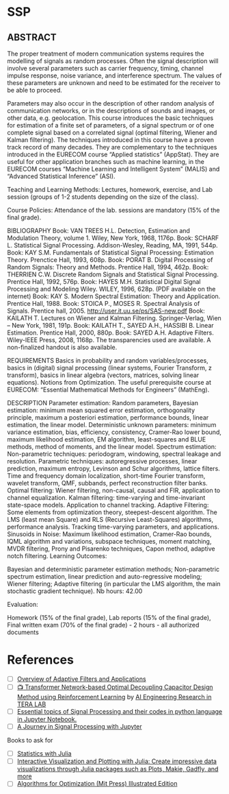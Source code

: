 # SSP

## ABSTRACT

The proper treatment of modern communication systems requires the modelling of signals as random processes. Often the signal description will involve several parameters such as carrier frequency, timing, channel impulse response, noise variance, and interference spectrum. The values of these parameters are unknown and need to be estimated for the receiver to be able to proceed.

Parameters may also occur in the description of other random analysis of communication networks, or in the descriptions of sounds and images, or other data, e.g. geolocation. This course introduces the basic techniques for estimation of a finite set of parameters, of a signal spectrum or of one complete signal based on a correlated signal (optimal filtering, Wiener and Kalman filtering). The techniques introduced in this course have a proven track record of many decades. They are complementary to the techniques introduced in the EURECOM course “Applied statistics” (AppStat). They are useful for other application branches such as machine learning, in the EURECOM courses “Machine Learning and Intelligent System” (MALIS) and “Advanced Statistical Inference” (ASI).

Teaching and Learning Methods: Lectures, homework, exercise, and Lab session (groups of 1-2 students depending on the size of the class).

Course Policies: Attendance of the lab. sessions are mandatory (15% of the final grade).

BIBLIOGRAPHY
Book: VAN TREES H.L. Detection, Estimation and Modulation Theory, volume 1. Wiley, New York, 1968, 1176p.
Book: SCHARF L. Statistical Signal Processing. Addison-Wesley, Reading, MA, 1991, 544p.
Book: KAY S.M. Fundamentals of Statistical Signal Processing: Estimation Theory. Prenctice Hall, 1993, 608p.
Book: PORAT B. Digital Processing of Random Signals: Theory and Methods. Prentice Hall, 1994, 462p.
Book: THERRIEN C.W. Discrete Random Signals and Statistical Signal Processing. Prentice Hall, 1992, 576p.
Book: HAYES M.H. Statistical Digital Signal Processing and Modeling Wiley. WILEY, 1996, 628p. (PDF available on the internet)
Book: KAY S. Modern Spectral Estimation: Theory and Application. Prentice Hall, 1988.
Book: STOICA P., MOSES R. Spectral Analysis of Signals. Prentice hall, 2005. http://user.it.uu.se/ps/SAS-new.pdf
Book: KAILATH T. Lectures on Wiener and Kalman Filtering. Springer-Verlag, Wien – New York, 1981, 191p.
Book: KAILATH T., SAYED A.H., HASSIBI B. Linear Estimation. Prentice Hall, 2000, 880p.
Book: SAYED A.H. Adaptive Filters. Wiley-IEEE Press, 2008, 1168p.
The transparencies used are available. A non-finalized handout is also available.

REQUIREMENTS
Basics in probability and random variables/processes, basics in (digital) signal processing (linear systems, Fourier Transform, z transform), basics in linear algebra (vectors, matrices, solving linear equations). Notions from Optimization. The useful prerequisite course at EURECOM: “Essential Mathematical Methods for Engineers” (MathEng).

DESCRIPTION
Parameter estimation: Random parameters, Bayesian estimation: minimum mean squared error estimation, orthogonality principle, maximum a posteriori estimation, performance bounds, linear estimation, the linear model. Deterministic unknown parameters: minimum variance estimation, bias, efficiency, consistency, Cramer-Rao lower bound, maximum likelihood estimation, EM algorithm, least-squares and BLUE methods, method of moments, and the linear model.
Spectrum estimation: Non-parametric techniques: periodogram, windowing, spectral leakage and resolution. Parametric techniques: autoregressive processes, linear prediction, maximum entropy, Levinson and Schur algorithms, lattice filters. Time and frequency domain localization, short-time Fourier transform, wavelet transform, QMF, subbands, perfect reconstruction filter banks.
Optimal filtering: Wiener filtering, non-causal, causal and FIR, application to channel equalization. Kalman filtering: time-varying and time-invariant state-space models. Application to channel tracking.
Adaptive Filtering: Some elements from optimization theory, steepest-descent algorithm. The LMS (least mean Square) and RLS (Recursive Least-Squares) algorithms, performance analysis. Tracking time-varying parameters, and applications.
Sinusoids in Noise: Maximum likelihood estimation, Cramer-Rao bounds, IQML algorithm and variations, subspace techniques, moment matching, MVDR filtering, Prony and Pisarenko techniques, Capon method, adaptive notch filtering.
Learning Outcomes:

Bayesian and deterministic parameter estimation methods;
Non-parametric spectrum estimation, linear prediction and auto-regressive modeling;
Wiener filtering;
Adaptive filtering (in particular the LMS algorithm, the main stochastic gradient technique).
Nb hours: 42.00

Evaluation: 

Homework (15% of the final grade),
Lab reports (15% of the final grade),
Final written exam (70% of the final grade) - 2 hours - all authorized documents

# References

- [ ] [Overview of Adaptive Filters and Applications](https://www.mathworks.com/help/dsp/ug/overview-of-adaptive-filters-and-applications.html)
- [ ] [:tv: Transformer Network-based Optimal Decoupling Capacitor Design Method using Reinforcement Learning](https://www.youtube.com/playlist?list=PLv7izQ1itK4XHQ_SF0NIgMi0VTE6Ph6yp) by [AI Engineering Research in TERA LAB](https://www.youtube.com/@terakaist2011)
- [ ] [Essential topics of Signal Processing and their codes in python language in Jupyter Notebook.](https://github.com/alirezap94/Signal_Processing_Course)
- [ ] [A Journey in Signal Processing with Jupyter](https://perso.esiee.fr/~bercherj/Lectures_SignalProcessing/)

Books to ask for
- [ ] [Statistics with Julia](https://www.amazon.com/Statistics-Julia-Fundamentals-Artificial-Intelligence/dp/3030709000)
- [ ] [Interactive Visualization and Plotting with Julia: Create impressive data visualizations through Julia packages such as Plots, Makie, Gadfly, and more](https://www.amazon.com/Interactive-Visualization-Plotting-Julia-visualizations/dp/1801810516)
- [ ] [Algorithms for Optimization (Mit Press) Illustrated Edition](https://www.amazon.com/Algorithms-Optimization-Press-Mykel-Kochenderfer/dp/0262039427)
